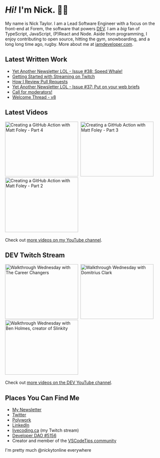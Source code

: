 # <em>Hi!</em> I'm Nick. 👋🏻

My name is Nick Taylor. I am a Lead Software Engineer with a focus on the front-end at Forem, the software that powers <a href="https://dev.to">DEV</a>. I am a <em>big</em> fan of TypeScript, JavaScript, (P)React and Node. Aside from programming, I enjoy contributing to open source, hitting the gym, snowboarding, and a long long time ago, rugby. More about me at [iamdeveloper.com](https://iamdeveloper.com).

## Latest Written Work

<!-- BLOG-POST-LIST:START -->
- [Yet Another Newsletter LOL - Issue #38: Speed Whale!](https://www.getrevue.co/profile/nickytonline/issues/yet-another-newsletter-lol-issue-38-speed-whale-1083272)
- [Getting Started with Streaming on Twitch](https://community.codenewbie.org/nickytonline/getting-started-with-streaming-on-twitch-45h6)
- [How I Review Pull Requests](https://community.codenewbie.org/nickytonline/how-i-review-pull-requests-14kl)
- [Yet Another Newsletter LOL - Issue #37: Put on your web briefs](https://www.getrevue.co/profile/nickytonline/issues/yet-another-newsletter-lol-issue-37-put-on-your-web-briefs-1072222)
- [Call for moderators!](https://community.vscodetips.com/nickytonline/call-for-moderators-55a7)
- [Welcome Thread - v8](https://community.vscodetips.com/nickytonline/welcome-thread-v8-248n)
<!-- BLOG-POST-LIST:END -->

## Latest Videos

<!-- VIDEO-LIST:START --><div><a href="https://www.youtube.com/watch?v=wXCohlKW3KA" title="Creating a GitHub Action with Matt Foley - Part 4"><img src="https://i4.ytimg.com/vi/wXCohlKW3KA/hqdefault.jpg" alt="Creating a GitHub Action with Matt Foley - Part 4" width="240" height="180" /></a>&nbsp;&nbsp;<a href="https://www.youtube.com/watch?v=lo3V4CM5CCg" title="Creating a GitHub Action with Matt Foley - Part 3"><img src="https://i1.ytimg.com/vi/lo3V4CM5CCg/hqdefault.jpg" alt="Creating a GitHub Action with Matt Foley - Part 3" width="240" height="180" /></a>&nbsp;&nbsp;<a href="https://www.youtube.com/watch?v=2wqMbHZgpLA" title="Creating a GitHub Action with Matt Foley - Part 2"><img src="https://i3.ytimg.com/vi/2wqMbHZgpLA/hqdefault.jpg" alt="Creating a GitHub Action with Matt Foley - Part 2" width="240" height="180" /></a>&nbsp;&nbsp;</div><!-- VIDEO-LIST:END -->

Check out [more videos on my YouTube channel](http://youtube.iamdeveloper.com/).

## DEV Twitch Stream

<!-- DEV-VIDEO-LIST:START --><div><a href="https://www.youtube.com/watch?v=kKo0jxcqHc0" title="Walkthrough Wednesday with The Career Changers"><img src="https://i4.ytimg.com/vi/kKo0jxcqHc0/hqdefault.jpg" alt="Walkthrough Wednesday with The Career Changers" width="240" height="180" /></a>&nbsp;&nbsp;<a href="https://www.youtube.com/watch?v=UrjcKch48n0" title="Walkthrough Wednesday with Domitrius Clark"><img src="https://i2.ytimg.com/vi/UrjcKch48n0/hqdefault.jpg" alt="Walkthrough Wednesday with Domitrius Clark" width="240" height="180" /></a>&nbsp;&nbsp;<a href="https://www.youtube.com/watch?v=0ulyfM_GBH4" title="Walkthrough Wednesday with Ben Holmes, creator of Slinkity"><img src="https://i1.ytimg.com/vi/0ulyfM_GBH4/hqdefault.jpg" alt="Walkthrough Wednesday with Ben Holmes, creator of Slinkity" width="240" height="180" /></a>&nbsp;&nbsp;</div><!-- DEV-VIDEO-LIST:END -->

Check out [more videos on the DEV YouTube channel](https://www.youtube.com/thepracticaldevteam).

## Places You Can Find Me

- [My Newsletter](https://newsletter.iamdeveloper.com)
- [Twitter](https://twitter.com/nickytonline)
- [Polywork](https://timeline.iamdeveloper.com)
- [LinkedIn](https://www.linkedin.com/in/nickytonline/)
- [livecoding.ca](https://livecoding.ca) (my Twitch stream)
- [Developer DAO #5156](https://opensea.io/assets/0x25ed58c027921e14d86380ea2646e3a1b5c55a8b/5156)
- Creator and member of the [VSCodeTips community](https://community.vscodetips.com)

I'm pretty much @nickytonline everywhere
